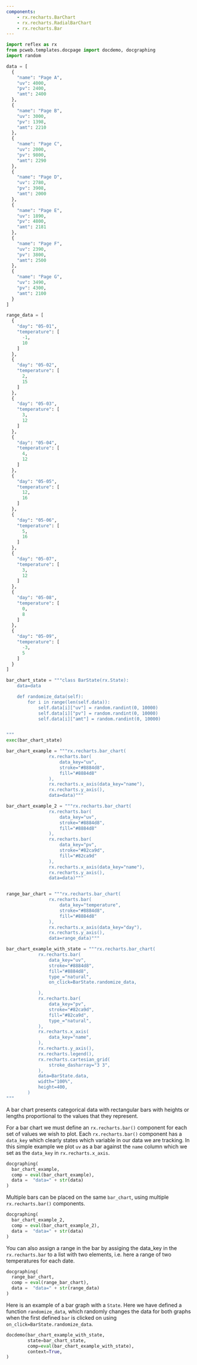 ```yaml
---
components:
    - rx.recharts.BarChart
    - rx.recharts.RadialBarChart
    - rx.recharts.Bar
---
```


```python exec
import reflex as rx
from pcweb.templates.docpage import docdemo, docgraphing
import random

data = [
  {
    "name": "Page A",
    "uv": 4000,
    "pv": 2400,
    "amt": 2400
  },
  {
    "name": "Page B",
    "uv": 3000,
    "pv": 1398,
    "amt": 2210
  },
  {
    "name": "Page C",
    "uv": 2000,
    "pv": 9800,
    "amt": 2290
  },
  {
    "name": "Page D",
    "uv": 2780,
    "pv": 3908,
    "amt": 2000
  },
  {
    "name": "Page E",
    "uv": 1890,
    "pv": 4800,
    "amt": 2181
  },
  {
    "name": "Page F",
    "uv": 2390,
    "pv": 3800,
    "amt": 2500
  },
  {
    "name": "Page G",
    "uv": 3490,
    "pv": 4300,
    "amt": 2100
  }
]

range_data = [
  {
    "day": "05-01",
    "temperature": [
      -1,
      10
    ]
  },
  {
    "day": "05-02",
    "temperature": [
      2,
      15
    ]
  },
  {
    "day": "05-03",
    "temperature": [
      3,
      12
    ]
  },
  {
    "day": "05-04",
    "temperature": [
      4,
      12
    ]
  },
  {
    "day": "05-05",
    "temperature": [
      12,
      16
    ]
  },
  {
    "day": "05-06",
    "temperature": [
      5,
      16
    ]
  },
  {
    "day": "05-07",
    "temperature": [
      3,
      12
    ]
  },
  {
    "day": "05-08",
    "temperature": [
      0,
      8
    ]
  },
  {
    "day": "05-09",
    "temperature": [
      -3,
      5
    ]
  }
]

bar_chart_state = """class BarState(rx.State):
    data=data

    def randomize_data(self):
        for i in range(len(self.data)):
            self.data[i]["uv"] = random.randint(0, 10000)
            self.data[i]["pv"] = random.randint(0, 10000)
            self.data[i]["amt"] = random.randint(0, 10000)


"""
exec(bar_chart_state)

bar_chart_example = """rx.recharts.bar_chart(
                rx.recharts.bar(
                    data_key="uv",
                    stroke="#8884d8",
                    fill="#8884d8"
                ), 
                rx.recharts.x_axis(data_key="name"), 
                rx.recharts.y_axis(),
                data=data)"""

bar_chart_example_2 = """rx.recharts.bar_chart(
                rx.recharts.bar(
                    data_key="uv",
                    stroke="#8884d8",
                    fill="#8884d8"
                ), 
                rx.recharts.bar(
                    data_key="pv",
                    stroke="#82ca9d",
                    fill="#82ca9d"
                ), 
                rx.recharts.x_axis(data_key="name"), 
                rx.recharts.y_axis(),
                data=data)"""


range_bar_chart = """rx.recharts.bar_chart(
                rx.recharts.bar(
                    data_key="temperature",
                    stroke="#8884d8",
                    fill="#8884d8"
                ), 
                rx.recharts.x_axis(data_key="day"), 
                rx.recharts.y_axis(),
                data=range_data)"""

bar_chart_example_with_state = """rx.recharts.bar_chart(
            rx.recharts.bar(
                data_key="uv",
                stroke="#8884d8",
                fill="#8884d8",
                type_="natural",
                on_click=BarState.randomize_data,

            ),
            rx.recharts.bar(
                data_key="pv",
                stroke="#82ca9d", 
                fill="#82ca9d",
                type_="natural",
            ),
            rx.recharts.x_axis(
                data_key="name",
            ),
            rx.recharts.y_axis(), 
            rx.recharts.legend(),
            rx.recharts.cartesian_grid(
                stroke_dasharray="3 3",
            ),
            data=BarState.data,
            width="100%",
            height=400,
        ) 
"""
```


A bar chart presents categorical data with rectangular bars with heights or lengths proportional to the values that they represent.

For a bar chart we must define an `rx.recharts.bar()` component for each set of values we wish to plot. Each `rx.recharts.bar()` component has a `data_key` which clearly states which variable in our data we are tracking. In this simple example we plot `uv` as a bar against the `name` column which we set as the `data_key` in `rx.recharts.x_axis`.


```python eval
docgraphing(
  bar_chart_example, 
  comp = eval(bar_chart_example),
  data =  "data=" + str(data)
)
```

Multiple bars can be placed on the same `bar_chart`, using multiple `rx.recharts.bar()` components.

```python eval
docgraphing(
  bar_chart_example_2, 
  comp = eval(bar_chart_example_2),
  data =  "data=" + str(data)
)
```

You can also assign a range in the bar by assiging the data_key in the `rx.recharts.bar` to a list with two elements, i.e. here a range of two temperatures for each date.

```python eval
docgraphing(
  range_bar_chart, 
  comp = eval(range_bar_chart),
  data =  "data=" + str(range_data)
)
```

Here is an example of a bar graph with a `State`. Here we have defined a function `randomize_data`, which randomly changes the data for both graphs when the first defined `bar` is clicked on using `on_click=BarState.randomize_data`.

```python eval
docdemo(bar_chart_example_with_state,
        state=bar_chart_state,
        comp=eval(bar_chart_example_with_state),
        context=True,
)
```